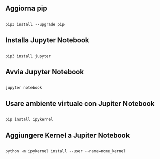 ## Aggiorna pip
<code>
pip3 install --upgrade pip
</code>

## Installa Jupyter Notebook
<code>
pip3 install jupyter
</code>

## Avvia Jupyter Notebook
<code>
jupyter notebook
</code>

## Usare ambiente virtuale con Jupiter Notebook
<code>
pip install ipykernel
</code>

## Aggiungere Kernel a Jupiter Notebook
<code>
python -m ipykernel install --user --name=nome_kernel
</code>